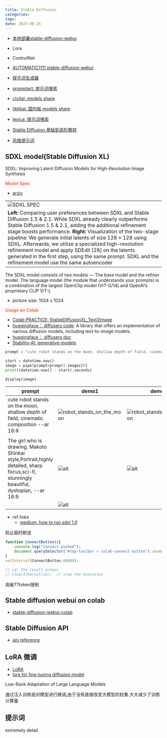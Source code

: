 ```yaml
---
title: Stable Diffusion
categories: 
tags: 
date: 2023-08-25
---
```


- [本地部署stable-diffusion-webui](https://sspai.com/post/79868)
- Lora
- ControlNet 
- [AUTOMATIC1111 stable-diffusion-webui](https://github.com/AUTOMATIC1111/stable-diffusion-webui)
- [提示词生成器](https://tag.redsex.cc/)
- [promptart: 提示词搜索](https://promptart.cc/)
- [civitai: models share](https://civitai.com/)
- [liblibai: 国内版 models share](https://www.liblibai.com/)
- [lexica: 提示词搜索](https://lexica.art/)
- [Stable Diffusion 基础到高阶教程](https://vocus.cc/neversaysd/home)

- [风格提示词](https://supagruen.github.io/StableDiffusion-CheatSheet/)
## SDXL model(Stable Diffusion XL)

SDXL: Improving Latent Diffusion Models for High-Resolution Image Synthesis

**<font color='Tomato'>Model Spec</font>**

- [arxiv](https://arxiv.org/abs/2307.01952)

|     |
| --- |
| ![SDXL SPEC](https://cdn.jsdelivr.net/gh/YeeKal/img_land/blog/08/2023-08-25_15-18.png) |
|**Left:** Comparing user preferences between SDXL and Stable Diffusion 1.5 & 2.1. While SDXL already clearly outperforms Stable Diffusion 1.5 & 2.1, adding the additional refinement stage boosts performance. **Right:** Visualization of the two-stage pipeline: We generate initial latents of size 128 × 128 using SDXL. Afterwards, we utilize a specialized high-resolution refinement model and apply SDEdit [28] on the latents generated in the first step, using the same prompt. SDXL and the refinement model use the same autoencoder |


The SDXL model consists of two models — The base model and the refiner model. The language model (the module that understands your prompts) is a combination of the largest OpenClip model (ViT-G/14) and OpenAI’s proprietary CLIP ViT-L

- picture size: 1024 x 1024


**<font color='Tomato'>Usage on Colab</font>**

- [Colab PRACTICE: StableDiffusionXL_Text2Image](https://colab.research.google.com/drive/18ZwvrW6uOcJchFwEnOMIBCiTwmkPBMvG#scrollTo=bVWg9enGtdNt)
- [huggingface： diffusers code](https://github.com/huggingface/diffusers): A library that offers an implementation of various diffusion models, including text-to-image models.
- [huggingface： diffusers doc](https://huggingface.co/docs/diffusers/v0.20.0/en/api/pipelines/stable_diffusion/stable_diffusion_xl)
- [Stability-AI: generative-models](https://github.com/Stability-AI/generative-models)

```python
prompt = "cute robot stands on the moon, shallow depth of field, cinematic composition --ar 16:9"

start = datetime.now()
image = pipe(prompt=prompt).images[0]
print((datetime.now() - start).seconds)

display(image)
```

|prompt| demo1  | demo2  |
|---|---|---|
|cute robot stands on the moon, shallow depth of field, cinematic composition --ar 16:9| ![robot_stands_on_the_moon](https://cdn.jsdelivr.net/gh/YeeKal/img_land/blog/08/download.png)  | ![robot_stands_on_the_moon](https://cdn.jsdelivr.net/gh/YeeKal/img_land/blog/08/stable_diffusion_robot2.png)  |
|||
|The girl who is drawing. Makoto Shinkai style,Portrait,highly detailed, sharp focus,sci-fi, stunningly beautiful, dystopian, --ar 16:9|![alt](https://cdn.jsdelivr.net/gh/YeeKal/img_land/blog/08/20230826123856.png)|![alt](https://cdn.jsdelivr.net/gh/YeeKal/img_land/blog/08/20230826131728.png)|
||![alt](https://cdn.jsdelivr.net/gh/YeeKal/img_land/blog/08/20230826132320.png)||


- ref links
    - [medium: how to run sdxl 1.0](https://medium.com/@andysingal/how-to-run-sdxl-1-0-model-629048e49e70)

防止超时断连

```js
function ConnectButton(){
    console.log("Connect pushed"); 
    document.querySelector("#top-toolbar > colab-connect-button").shadowRoot.querySelector("#connect").click() 
}
setInterval(ConnectButton,60000);

// id: the result outpur
// clearInterval(id);  // stop the execution
```

突破77token限制

## Stable diffusion webui on colab

- [stable-diffusion-webui-colab](https://github.com/camenduru/stable-diffusion-webui-colab)

## Stable Diffusion API

- [api reference](https://platform.stability.ai/docs/api-reference#tag/v1user)

## LoRA 微调

- [LoRA](https://github.com/microsoft/LoRA)
- [lora for fine-tuning diffusion model](https://github.com/cloneofsimo/lora)

Low-Rank Adaptation of Large Language Models

通过注入训练层对模型进行微调,由于没有直接改变大模型的权重.大大减少了训练计算量

## 提示词

extremely detail